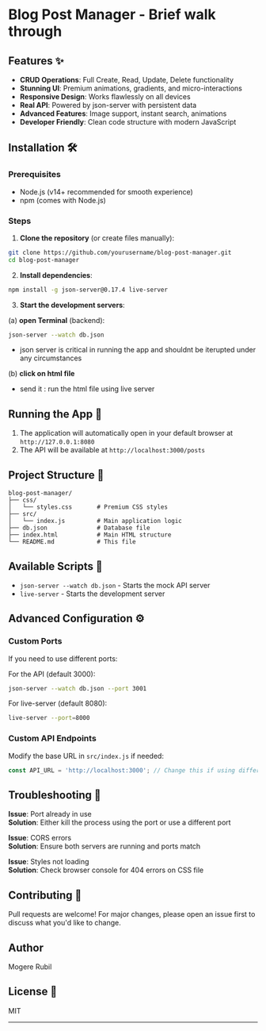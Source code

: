 # Blog Post Manager - Brief walk through

## Features ✨

- **CRUD Operations**: Full Create, Read, Update, Delete functionality
- **Stunning UI**: Premium animations, gradients, and micro-interactions
- **Responsive Design**: Works flawlessly on all devices
- **Real API**: Powered by json-server with persistent data
- **Advanced Features**: Image support, instant search, animations
- **Developer Friendly**: Clean code structure with modern JavaScript

## Installation 🛠️

### Prerequisites
- Node.js (v14+ recommended for smooth experience) 
- npm (comes with Node.js)

### Steps

1. **Clone the repository** (or create files manually):
```bash
git clone https://github.com/yourusername/blog-post-manager.git
cd blog-post-manager
```

2. **Install dependencies**:
```bash
npm install -g json-server@0.17.4 live-server
```

3. **Start the development servers**:

(a) **open Terminal** (backend):
```bash
json-server --watch db.json 
```
- json server is critical in running the app and shouldnt  be iterupted under any circumstances

(b) **click on html file**
- send it : run the html file using live server

## Running the App 🚀

1. The application will automatically open in your default browser at `http://127.0.0.1:8080`
2. The API will be available at `http://localhost:3000/posts`

## Project Structure 📁

```
blog-post-manager/
├── css/
│   └── styles.css       # Premium CSS styles
├── src/
│   └── index.js         # Main application logic
├── db.json              # Database file
├── index.html           # Main HTML structure
└── README.md            # This file
```

## Available Scripts 📜

- `json-server --watch db.json` - Starts the mock API server
- `live-server` - Starts the development server

## Advanced Configuration ⚙️

### Custom Ports
If you need to use different ports:

For the API (default 3000):
```bash
json-server --watch db.json --port 3001
```

For live-server (default 8080):
```bash
live-server --port=8000
```

### Custom API Endpoints
Modify the base URL in `src/index.js` if needed:
```javascript
const API_URL = 'http://localhost:3000'; // Change this if using different port
```

## Troubleshooting 🐛

**Issue**: Port already in use  
**Solution**: Either kill the process using the port or use a different port

**Issue**: CORS errors  
**Solution**: Ensure both servers are running and ports match

**Issue**: Styles not loading  
**Solution**: Check browser console for 404 errors on CSS file

## Contributing 🤝

Pull requests are welcome! For major changes, please open an issue first to discuss what you'd like to change.

## Author
  
Mogere Rubil

## License 📄

MIT

---

